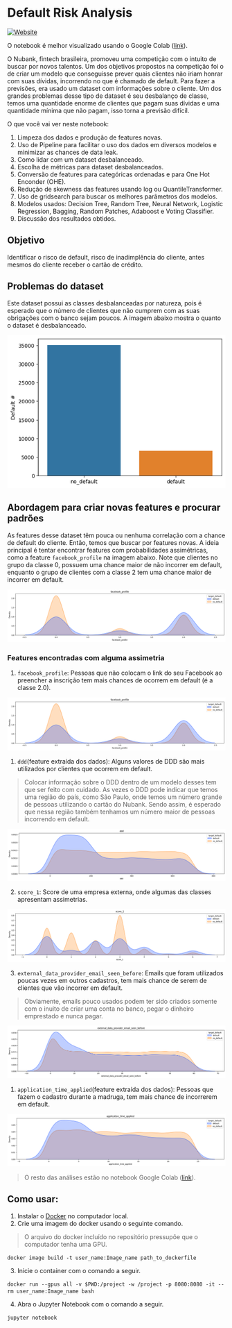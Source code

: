 # Default Risk Analysis

[![Website](https://img.shields.io/badge/Site%20Pessoal-RGivisiez-red?style=flat&for-the-badge&logo=github)][mysite]

O notebook é melhor visualizado usando o Google Colab ([link][1]).

O Nubank, fintech brasileira, promoveu uma competição com o intuito de buscar por novos talentos. Um dos objetivos propostos na competição foi o de criar um modelo que conseguisse prever quais clientes não iriam honrar com suas dívidas, incorrendo no que é chamado de default. Para fazer a previsões, era usado um dataset com informações sobre o cliente. Um dos grandes problemas desse tipo de dataset é seu desbalanço de classe, temos uma quantidade enorme de clientes que pagam suas dívidas e uma quantidade mínima que não pagam, isso torna a previsão difícil. 

O que você vai ver neste notebook:
  1. Limpeza dos dados e produção de features novas.
  2. Uso de Pipeline para facilitar o uso dos dados em diversos modelos e minimizar as chances de data leak.
  3. Como lidar com um dataset desbalanceado.
  4. Escolha de métricas para dataset desbalanceados.
  5. Conversão de features para categóricas ordenadas e para One Hot Enconder (OHE).
  6. Redução de skewness das features usando log ou QuantileTransformer.
  7. Uso de gridsearch para buscar os melhores parâmetros dos modelos.
  8. Modelos usados: Decision Tree, Random Tree, Neural Network, Logistic Regression, Bagging, Random Patches, Adaboost e Voting Classifier. 
  9. Discussão dos resultados obtidos.

## Objetivo

Identificar o risco de default, risco de inadimplência do cliente, antes mesmos do cliente receber o cartão de crédito.

## Problemas do dataset

Este dataset possui as classes desbalanceadas por natureza, pois é esperado que o número de clientes que não cumprem com as suas obrigações com o banco sejam poucos. A imagem abaixo mostra o quanto o dataset é desbalanceado.

![imbalance](img/imbalance.png)

## Abordagem para criar novas features e procurar padrões 

As features desse dataset têm pouca ou nenhuma correlação com a chance de default do cliente. Então, temos que buscar por features novas. A ideia principal é tentar encontrar features com probabilidades assimétricas, como a feature `facebook_profile` na imagem abaixo. Note que clientes no grupo da classe 0, possuem uma chance maior de não incorrer em default, enquanto o grupo de clientes com a classe 2 tem uma chance maior de incorrer em default.

![imbalance](img/facebook_profile.png)

### Features encontradas com alguma assimetria

1. `facebook_profile`: Pessoas que não colocam o link do seu Facebook ao preencher a inscrição tem mais chances de ocorrem em default (é a classe 2.0).

![imbalance](img/facebook_profile.png)

1. `ddd`(feature extraída dos dados): Alguns valores de DDD são mais utilizados por clientes que ocorrem em default. 
  > Colocar informação sobre o DDD dentro de um modelo desses tem que ser feito com cuidado. As vezes o DDD pode indicar que temos uma região do país, como São Paulo, onde temos um número grande de pessoas utilizando o cartão do Nubank. Sendo assim, é esperado que nessa região também tenhamos um número maior de pessoas incorrendo em default.

![imbalance](img/ddd.png)

2. `score_1`: Score de uma empresa externa, onde algumas das classes apresentam assimetrias.

![imbalance](img/score_1.png)

3. `external_data_provider_email_seen_before`: Emails que foram utilizados poucas vezes em outros cadastros, tem mais chance de serem de clientes que vão incorrer em default. 
  > Obviamente, emails pouco usados podem ter sido criados somente com o inuito de criar uma conta no banco, pegar o dinheiro emprestado e nunca pagar.

![imbalance](img/email_seen_before.png)

1. `application_time_applied`(feature extraída dos dados): Pessoas que fazem o cadastro durante a madruga, tem mais chance de incorrerem em default.

![imbalance](img/application_time_applied.png)

> O resto das análises estão no notebook Google Colab ([link]([1])).

## Como usar:

1. Instalar o [Docker][docker] no computador local.
2. Crie uma imagem do docker usando o seguinte comando.
  >  O arquivo do docker incluído no repositório pressupõe que o computador tenha uma GPU.
  ```shell
  docker image build -t user_name:Image_name path_to_dockerfile
  ```
3. Inicie o container com o comando a seguir.
  ```shell
  docker run --gpus all -v $PWD:/project -w /project -p 8080:8080 -it --rm user_name:Image_name bash
  ```
4. Abra o Jupyter Notebook com o comando a seguir.
  ```shell
  jupyter notebook
  ```

[1]:https://colab.research.google.com/github/RGivisiez/credit-card-risk-analysis/blob/main/Default_risk_Nubank_dataset.ipynb
[docker]:https://docs.docker.com/install/
[mysite]: https://rgivisiez.github.io/
